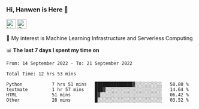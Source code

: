 ### Hi, Hanwen is Here 👋
<p>
	<a href="https://www.linkedin.com/in/liu-hanwen/"><img src="https://img.shields.io/badge/@hanwen-0A66C2?style=flat&logo=LinkedIn&logoColor=white" alt="Linkedin"  height="25px"/></a> 
	<a href="https://scholar.google.com/citations?user=HDF0su0AAAAJ"><img src="https://img.shields.io/badge/scholar-4385FE.svg?&style=plastic&logo=google-scholar&logoColor=white" alt="Google Scholar" height="25px"> </a>
</p>
🌱 My interest is Machine Learning Infrastructure and Serverless Computing

📊 **The last 7 days I spent my time on** 
<!--START_SECTION:waka-->

```text
From: 14 September 2022 - To: 21 September 2022

Total Time: 12 hrs 53 mins

Python           7 hrs 51 mins   ██████████████▓░░░░░░░░░░   58.80 %
textmate         1 hr 57 mins    ███▓░░░░░░░░░░░░░░░░░░░░░   14.64 %
HTML             51 mins         █▓░░░░░░░░░░░░░░░░░░░░░░░   06.42 %
Other            28 mins         █░░░░░░░░░░░░░░░░░░░░░░░░   03.52 %
```

<!--END_SECTION:waka-->


<!--
**david990917/david990917** is a ✨ _special_ ✨ repository because its `README.md` (this file) appears on your GitHub profile.

Here are some ideas to get you started:

- 🔭 I’m currently working on ...
- 🌱 I’m currently learning ...
- 👯 I’m looking to collaborate on ...
- 🤔 I’m looking for help with ...
- 💬 Ask me about ...
- 📫 How to reach me: ...
- 😄 Pronouns: ...
- ⚡ Fun fact: ...
-->
